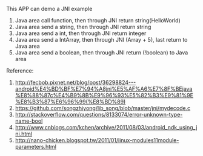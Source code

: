 This APP can demo a JNI example
1. Java area call function, then through JNI return string(HelloWorld)
2. Java area send a string, then through JNI return string
3. Java area send a int, then through JNI return integer
4. Java area send a IntArray, then through JNI (Array + 5), last return to Java area
5. Java area send a boolean, then through JNI return (!boolean) to Java area  

Reference:
1. http://fecbob.pixnet.net/blog/post/36298824---android%E4%BD%BF%E7%94%A8jni%E5%AF%A6%E7%8F%BEjava%E8%88%87c%E4%B9%8B%E9%96%93%E5%82%B3%E9%81%9E%E8%B3%87%E6%96%99(%E8%BD%89)
2. https://github.com/songzhiyong/lib_song/blob/master/jni/mydecode.c
3. http://stackoverflow.com/questions/8133074/error-unknown-type-name-bool
4. http://www.cnblogs.com/kchen/archive/2011/08/03/android_ndk_using_jni.html
5. http://nano-chicken.blogspot.tw/2011/01/linux-modules11module-parameters.html